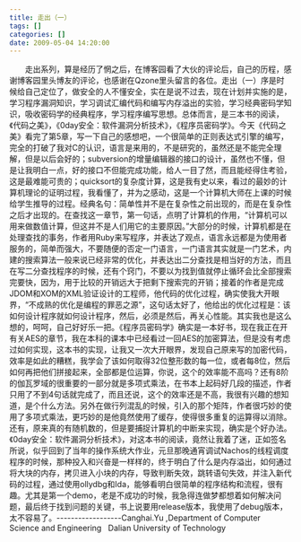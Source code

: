 ```yaml
---
title: 走出（一）
tags: []
categories: []
date: 2009-05-04 14:20:00 
---
```



&emsp;&emsp;走出系列，算是经历了惘之后，在博客园看了大伙的评论后，自己的历程，感谢博客园里头博友的评论，也感谢在Qzone里头留言的各位。走出（一）序是时候给自己定位了，做安全的人不懂安全，实在是说不过去，现在计划并实施的是，学习程序漏洞知识，学习调试汇编代码和编写内存溢出的实验，学习经典密码学知识，吸收密码学的经典程序，学习程序编写思想。总体而言，是三本书的阅读，《代码之美》，《0day安全：软件漏洞分析技术》，《程序员密码学》。今天《代码之美》看完了第5章，写一下自己的感想吧，一个很简单的正则表达式引擎的编写，完全的打破了我对C的认识，语言是来用的，不是研究的，虽然还是不能完全理解，但是以后会好的；subversion的增量编辑器的接口的设计，虽然也不懂，但是让我明白一点，好的接口不但能完成功能，给人一目了然，而且能经得住考验，这是最难能可贵的；quicksort的复杂度计算，这是我有史以来，看过的最妙的计算机理论的证明过程，我看懂了，并为之感动，这是一个计算机大师在上课的时候给学生推导的过程。经典名句：简单性并不是在复杂性之前出现的，而是在复杂性之后才出现的。在查找这一章节，第一句话，点明了计算机的作用，“计算机可以用来做数值计算，但这并不是人们用它的主要原因。”大部分的时候，计算机都是在处理查找的事务，作者用Ruby来写程序，并表达了观点，语言永远都是为使用者服务的，简单而强大，不要随便的否定一门语言，一门语言其实就是一门艺术，内建的搜索算法一般来说已经非常的优化，并表达出二分查找是相当好的方法，而且在写二分查找程序的时候，还有个窍门，不要以为找到值就停止循环会比全部搜索完要快，因为，用于比较的开销远大于把剩下搜索完的开销；接着的作者是完成JDOM和XOM的XML验证设计的工程师，他代码的优化过程，确实使我大开眼界，“不成熟的优化是编程的罪恶之源”，这句话太好了，他给出的优化过程是：该如何设计程序就如何设计程序，然后，必须是然后，再关心性能。其实我也是这么想的，呵呵，自己好好乐一把。《程序员密码学》确实是一本好书，现在我正在开有关AES的章节，我在本科的课本中已经看过一回AES的加密算法，但是没有考虑过如何实现，这本书的实现，让我又一次大开眼界，发现自己原来写的加密代码，效率是如此的糟糕，我学会了该如何取得32位整形数的每一位，或者每8位，然后如何再把他们拼接起来，全部都是位运算，你说，这个的效率能不高吗？还有8阶的伽瓦罗域的很重要的一部分就是多项式乘法，在书本上起码好几段的描述，作者只用了不到4句话就完成了，而且还说，这个的效率还是不高，我很有兴趣的想知道，是个什么方法。另外在做行列混乱的时候，引入的那个矩阵，作者很巧妙的使用了多项式乘法，更巧妙的是他竟然使用了缓存，使得很多重复的运算得以消除。还有，原来真的有随机数的，但是要捕捉计算机的中断来实现，确实是个好办法。《0day安全：软件漏洞分析技术》，对这本书的阅读，竟然让我着了迷，正如签名所说，似乎回到了当年的操作系统大作业，元旦那晚通宵调试Nachos的线程调度程序的时候，那种投入和兴奋是一样样的，终于明白了什么是内存溢出，如何通过将大块的内存，拷贝进入小块的内存，导致判断失效，跳转语句失效，并注入新代码的过程，通过使用ollydbg和Ida，能够看明白很简单的程序结构和流程，很有趣。尤其是第一个demo，老是不成功的时候，我急得连做梦都想着如何解决问题，最后终于找到问题的关键，书上说要用release版本，我使用了debug版本，太不容易了。------------------Canghai.Yu ,Department of Computer Science and Engineering   Dalian University of Technology